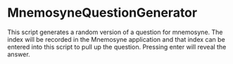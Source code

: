 MnemosyneQuestionGenerator
==========================

This script generates a random version of a question for mnemosyne.
The index will be recorded in the Mnemosyne application and that
index can be entered into this script to pull up the question.
Pressing enter will reveal the answer.
